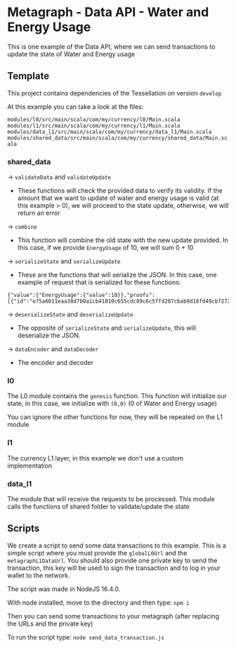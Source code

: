 
# Metagraph - Data API - Water and Energy Usage

  

This is one example of the Data API, where we can send transactions to update the state of Water and Energy usage
  

## Template

This project contains dependencies of the Tessellation on version `develop`

 
At this example you can take a look at the files:

`modules/l0/src/main/scala/com/my/currency/l0/Main.scala`
`modules/l1/src/main/scala/com/my/currency/l1/Main.scala`
`modules/data_l1/src/main/scala/com/my/currency/data_l1/Main.scala`
`modules/shared_data/src/main/scala/com/my/currency/shared_data/Main.scala`


### shared_data
->   `validateData` and `validateUpdate`
* These functions will check the provided data to verify its validity. If the amount that we want to update  of water and energy usage is valid (at this example > 0), we will proceed to the state update, otherwise, we will return an error

-> `combine`
* This function will combine the old state with the new update provided. In this case, if we provide `EnergyUsage` of 10, we will sum 0 + 10

-> `serializeState` and `serializeUpdate`
* These are the functions that will serialize the JSON. In this case, one example of request that is serialized for these functions:
 ```
 {"value":{"EnergyUsage":{"value":10}},"proofs":[{"id":"e75a6011eaa38d7b0a1cb41810c655cdc89c6c5ffd207cbab9d18fd49cbf2729e262b5387a4687a23a163d14bc0dff8ef6539e2a73932e77d2de6b1895facd99","signature":"3044022060107a64dabbc9b0e2779a9fada99646798b3ebd21ecda22c7de2740f13addc30220564d8303f1a581f9a7c021252f624911b7c3bec63620a0d000b7f651753e020d"}]}
 ```
-> `deserializeState` and `deserializeUpdate`
* The opposite of `serializeState` and `serializeUpdate`, this will deserialize the JSON.

-> `dataEncoder` and `dataDecoder`
* The encoder and decoder

### l0
The L0 module contains the `genesis` function. This function will initialize our state, in this case, we initialize with `(0,0)` (0 of Water and Energy usage)

You can ignore the other functions for now, they will be repeated on the L1 module

### l1
The currency L1 layer, in this example we don't use a custom implementation
  
### data_l1
The module that will receive the requests to be processed. This module calls the functions of shared folder to validate/update the state
  
 ## Scripts
 We create a script to send some data transactions to this example. This is a simple script where you must provide the `globalL0Url` and the `metagraphL1DataUrl`. You should also provide one private key to send the transaction, this key will be used to sign the transaction and to log in your wallet to the network.

 The script was made in NodeJS 16.4.0.

With node installed, move to the directory and then type: `npm i`

Then you can send some transactions to your metagraph (after replacing the URLs and the private key)

To run the script type: `node send_data_transaction.js`
